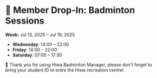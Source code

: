 # 🎾 Member Drop-In: Badminton Sessions
**Week:** Jul 13, 2025 – Jul 19, 2025

- **Wednesday**: 14:00 – 22:00
- **Friday**: 14:00 – 22:00
- **Saturday**: 07:00 – 17:30

📣 Thank you for using Hiwa Badminton Manager, please don't forget to bring your student ID to entre the Hiwa recreation centre!
